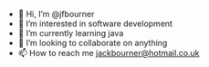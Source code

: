 - 👋 Hi, I’m @jfbourner
- 👀 I’m interested in software development 
- 🌱 I’m currently learning java
- 💞️ I’m looking to collaborate on anything
- 📫 How to reach me jackbourner@hotmail.co.uk

<!---
jfbourner/jfbourner is a ✨ special ✨ repository because its `README.md` (this file) appears on your GitHub profile.
You can click the Preview link to take a look at your changes.
--->
